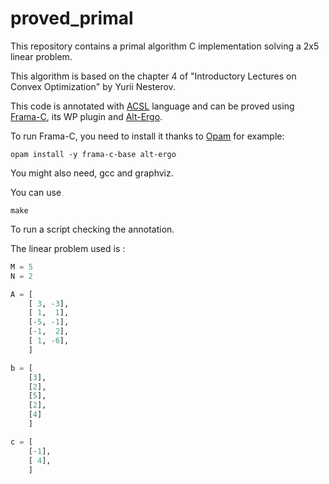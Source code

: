 # proved_primal

This repository contains a primal algorithm C implementation solving a
2x5 linear problem.

This algorithm is based on the chapter 4 of
"Introductory Lectures on Convex Optimization" by Yurii Nesterov.

This code is annotated with [ACSL](https://frama-c.com/acsl.html)
language and can be proved using [Frama-C](https://frama-c.com/index.html),
its WP plugin and [Alt-Ergo](http://alt-ergo.lri.fr/).

To run Frama-C, you need to install it thanks to
[Opam](https://opam.ocaml.org/) for example:

```
opam install -y frama-c-base alt-ergo
```

You might also need, gcc and graphviz.

You can use

```
make
```

To run a script checking the annotation.

The linear problem used is :

```python
M = 5
N = 2

A = [
    [ 3, -3],
    [ 1,  1],
    [-5, -1],
    [-1,  2],
    [ 1, -6],
    ]

b = [
    [3],
    [2],
    [5],
    [2],
    [4]
    ]

c = [
    [-1],
    [ 4],
    ]
```
